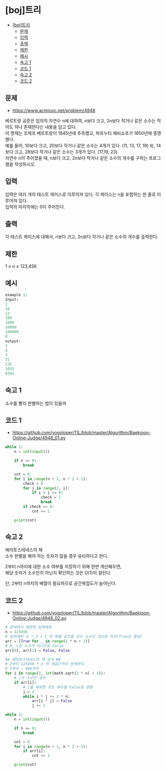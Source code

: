 # [boj]트리

<!-- TOC -->

- [[boj]트리](#boj%ED%8A%B8%EB%A6%AC)
  - [문제](#%EB%AC%B8%EC%A0%9C)
  - [입력](#%EC%9E%85%EB%A0%A5)
  - [출력](#%EC%B6%9C%EB%A0%A5)
  - [제한](#%EC%A0%9C%ED%95%9C)
  - [예시](#%EC%98%88%EC%8B%9C)
  - [숙고 1](#%EC%88%99%EA%B3%A0-1)
  - [코드 1](#%EC%BD%94%EB%93%9C-1)
  - [숙고 2](#%EC%88%99%EA%B3%A0-2)
  - [코드 2](#%EC%BD%94%EB%93%9C-2)

<!-- /TOC -->

## 문제

- https://www.acmicpc.net/problem/4948

베르트랑 공준은 임의의 자연수 n에 대하여, n보다 크고, 2n보다 작거나 같은 소수는 적어도 하나 존재한다는 내용을 담고 있다.  
이 명제는 조제프 베르트랑이 1845년에 추측했고, 파프누티 체비쇼프가 1850년에 증명했다.  
예를 들어, 10보다 크고, 20보다 작거나 같은 소수는 4개가 있다. (11, 13, 17, 19) 또, 14보다 크고, 28보다 작거나 같은 소수는 3개가 있다. (17,19, 23)  
자연수 n이 주어졌을 때, n보다 크고, 2n보다 작거나 같은 소수의 개수를 구하는 프로그램을 작성하시오.

## 입력

입력은 여러 개의 테스트 케이스로 이루어져 있다. 각 케이스는 n을 포함하는 한 줄로 이루어져 있다.  
입력의 마지막에는 0이 주어진다.

## 출력

각 테스트 케이스에 대해서, n보다 크고, 2n보다 작거나 같은 소수의 개수를 출력한다.

## 제한
1 ≤ n ≤ 123,456

## 예시

```python
example 1:
Input:
1
10
13
100
1000
10000
100000
0
output:
1
4
3
21
135
1033
8392
```

## 숙고 1
소수를 빨리 판별하는 법이 있을까

## 코드 1
- https://github.com/yogoloper/TIL/blob/master/Algorithm/Baekjoon-Online-Judge/4948_01.py

```python
while 1:
    n = int(input())

    if n == 0:
        break

    cnt = 0
    for i in range(n + 1, n * 2 + 1):
        check = 0
        for j in range(2, i):
            if i % j == 0:
                check = 1
                break
        if check == 0:
            cnt += 1

    print(cnt)
```

## 숙고 2
에라토스테네스의 체  
소수 판별을 해야 하는 숫자가 많을 경우 유리하다고 한다.  

2부터 n까지에 대한 소수 여부를 저장하기 위해 한번 계산해두면,  
해당 숫자가 소수인지 아닌지 확인하는 것은 O(1)이 걸린다.  

단, 2부터 n까지의 배열이 필요하므로 공간복잡도가 늘어난다.

## 코드 2
- https://github.com/yogoloper/TIL/blob/master/Algorithm/Baekjoon-Online-Judge/4948_02.py
``` python
# 문제에서 제한한 입력제한
n = 123456
# 입력제한 수 * 2 + 1 의 배열 공간을 모두 소수인 것으로 처리(True로 할당)
arr = [True for _ in range(2 * n + 1)]
# 0, 1은 소수가 아니므로 False
arr[0], arr[1] = False, False

## 에라토스테네스의 체 공식 ##
# 2부터 123456 * 2 의 제곱근까지 반복한다.
# 2부터 ~ 496까지
for i in range(2, int(math.sqrt(2 * n) + 1)):
    # i가 소수인 경우
    if arr[i]:
        # i를 제외한 모든 배수를 False로 변환
        j = 2
        while i * j <= 2 * n:
            arr[i * j] = False
            j += 1

while 1:
    n = int(input())

    if n == 0:
        break

    cnt = 0
    for i in range(n + 1, n * 2 + 1):
        if arr[i]:
            cnt += 1

    print(cnt)
```